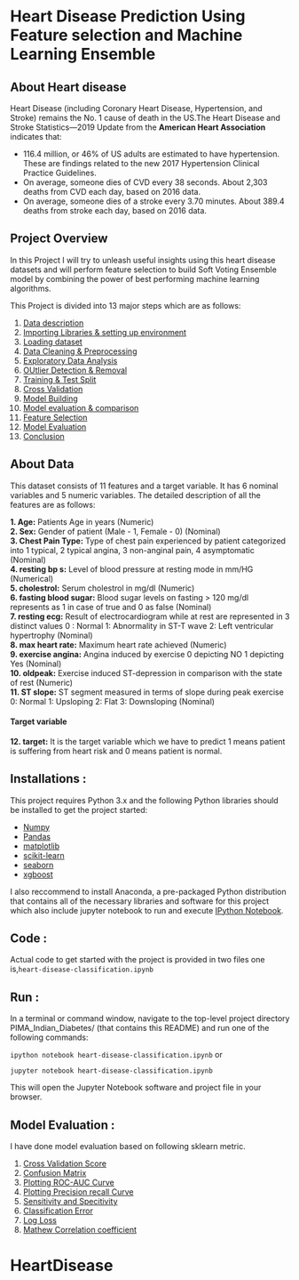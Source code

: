 # Heart Disease Prediction Using Feature selection and Machine Learning Ensemble

## About Heart disease

Heart Disease (including Coronary Heart Disease, Hypertension, and Stroke) remains the No. 1 cause of death in the US.The Heart Disease and Stroke Statistics—2019 Update from the **American Heart Association** indicates that:
* 116.4 million, or 46% of US adults are estimated to have hypertension. These are findings related to the new 2017 Hypertension Clinical Practice Guidelines.
* On average, someone dies of CVD every 38 seconds. About 2,303 deaths from CVD each day, based on 2016 data.
* On average, someone dies of a stroke every 3.70 minutes. About 389.4 deaths from stroke each day, based on 2016 data.

## Project Overview

In this Project I will try to unleash useful insights using this heart disease datasets and will perform feature selection to build Soft Voting Ensemble model by combining the power of best performing machine learning algorithms.

This Project is divided into 13 major steps which are as follows:

1. [Data description](#data-desc)
2. [Importing Libraries & setting up environment](#imp-lib)
3. [Loading dataset](#data-load)
4. [Data Cleaning & Preprocessing](#data-prep)
5. [Exploratory Data Analysis](#data-eda)
6. [OUtlier Detection & Removal](#data-out)
7. [Training & Test Split](#data-train)
8. [Cross Validation](#cross-val)
9. [Model Building](#data-model)
10. [Model evaluation & comparison](#model-eval)<br>
11. [Feature Selection](#model-eval)<br>
12. [Model Evaluation](#model-inter)
13. [Conclusion](#data-conc)

## About Data 

This dataset consists of 11 features and a target variable. It has 6 nominal variables and 5 numeric variables. The detailed description of all the features are as follows:

**1. Age:** Patients Age in years (Numeric)<br>
**2. Sex:** Gender of patient (Male - 1, Female - 0) (Nominal)<br>
**3. Chest Pain Type:** Type of chest pain experienced by patient categorized into 1 typical, 2 typical angina, 3 non-anginal pain, 4 asymptomatic (Nominal)<br>
**4. resting bp s:** Level of blood pressure at resting mode in mm/HG (Numerical)<br>
**5. cholestrol:** Serum cholestrol in mg/dl (Numeric)<br>
**6. fasting blood sugar:** Blood sugar levels on fasting > 120 mg/dl represents as 1 in case of true and 0 as false (Nominal)<br>
**7. resting ecg:** Result of electrocardiogram while at rest are represented in 3 distinct values 0 : Normal 1: Abnormality in ST-T wave 2: Left ventricular hypertrophy (Nominal)<br>
**8. max heart rate:** Maximum heart rate achieved (Numeric)<br>
**9. exercise angina:** Angina induced by exercise 0 depicting NO 1 depicting Yes (Nominal)<br>
**10. oldpeak:** Exercise induced ST-depression in comparison with the state of rest (Numeric)<br>
**11. ST slope:** ST segment measured in terms of slope during peak exercise 0: Normal 1: Upsloping 2: Flat 3: Downsloping (Nominal)<br>

#### Target variable
**12. target:** It is the target variable which we have to predict 1 means patient is suffering from heart risk and 0 means patient is normal.

## Installations :
This project requires Python 3.x and the following Python libraries should be installed to get the project started:
- [Numpy](http://www.numpy.org/)
- [Pandas](http://pandas.pydata.org/)
- [matplotlib](https://matplotlib.org/)
- [scikit-learn](https://scikit-learn.org/stable/)
- [seaborn](https://seaborn.pydata.org/installing.html)
- [xgboost](https://xgboost.readthedocs.io/en/latest/build.html)

I also reccommend to install Anaconda, a pre-packaged Python distribution that contains all of the necessary libraries and software for this project which also include jupyter notebook to run and execute [IPython Notebook](http://ipython.org/notebook.html).

## Code :
Actual code to get started with the project is provided in two files one is,```heart-disease-classification.ipynb```

## Run :
In a terminal or command window, navigate to the top-level project directory PIMA_Indian_Diabetes/ (that contains this README) and run one of the following commands:

```ipython notebook heart-disease-classification.ipynb```
or

```jupyter notebook heart-disease-classification.ipynb```

This will open the Jupyter Notebook software and project file in your browser.

## Model Evaluation :
I have done model evaluation based on following sklearn metric.
1. [Cross Validation Score](https://scikit-learn.org/stable/modules/generated/sklearn.model_selection.cross_val_score.html)
2. [Confusion Matrix](https://scikit-learn.org/stable/modules/generated/sklearn.metrics.confusion_matrix.html)
3. [Plotting ROC-AUC Curve](https://en.wikipedia.org/wiki/Receiver_operating_characteristic)
4. [Plotting Precision recall Curve](https://acutecaretesting.org/en/articles/precision-recall-curves-what-are-they-and-how-are-they-used)
5. [Sensitivity and Specitivity](https://en.wikipedia.org/wiki/Sensitivity_and_specificity)
6. [Classification Error](https://www.dataschool.io/simple-guide-to-confusion-matrix-terminology/)
7. [Log Loss](https://www.kaggle.com/dansbecker/what-is-log-loss#:~:text=Log%20Loss%20is%20a%20slight,by%20understanding%20the%20likelihood%20function.)
8. [Mathew Correlation coefficient](https://www.kaggle.com/dansbecker/what-is-log-loss#:~:text=Log%20Loss%20is%20a%20slight,by%20understanding%20the%20likelihood%20function.)

# HeartDisease
